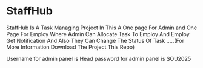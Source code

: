 # StaffHub
StaffHub Is A Task Managing  Project  In This A One page For Admin and One Page For Employ Where Admin Can Allocate Task To Employ And Employ Get Notification And Also They Can Change The Status Of Task .....(For More Information Download The Project This Repo)

Username for admin panel is Head
password for admin panel is SOU2025
